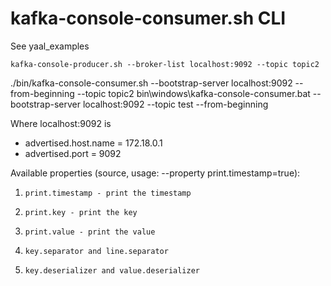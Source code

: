 # kafka-console-consumer.sh CLI

See yaal_examples

```
kafka-console-producer.sh --broker-list localhost:9092 --topic topic2
```

./bin/kafka-console-consumer.sh --bootstrap-server localhost:9092 --from-beginning --topic topic2
bin\windows\kafka-console-consumer.bat --bootstrap-server localhost:9092 --topic test --from-beginning

Where localhost:9092 is
- advertised.host.name = 172.18.0.1
- advertised.port = 9092
  

Available properties (source, usage: --property print.timestamp=true):
1.     print.timestamp - print the timestamp
2.     print.key - print the key
3.     print.value - print the value
4.     key.separator and line.separator
5.     key.deserializer and value.deserializer
   
